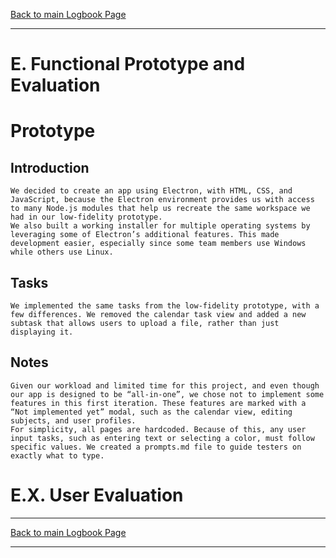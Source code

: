 [Back to main Logbook Page](../hci_logbook.md)

---

# E. Functional Prototype and Evaluation

# Prototype
## Introduction
    We decided to create an app using Electron, with HTML, CSS, and JavaScript, because the Electron environment provides us with access to many Node.js modules that help us recreate the same workspace we had in our low-fidelity prototype.
    We also built a working installer for multiple operating systems by leveraging some of Electron’s additional features. This made development easier, especially since some team members use Windows while others use Linux.
## Tasks
    We implemented the same tasks from the low-fidelity prototype, with a few differences. We removed the calendar task view and added a new subtask that allows users to upload a file, rather than just displaying it.
## Notes
    Given our workload and limited time for this project, and even though our app is designed to be “all-in-one”, we chose not to implement some features in this first iteration. These features are marked with a “Not implemented yet” modal, such as the calendar view, editing subjects, and user profiles.
    For simplicity, all pages are hardcoded. Because of this, any user input tasks, such as entering text or selecting a color, must follow specific values. We created a prompts.md file to guide testers on exactly what to type.
# E.X. User Evaluation

---
[Back to main Logbook Page](../hci_logbook.md)

---
